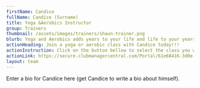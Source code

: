 ```yaml
---
firstName: Candice
fullName: Candice (Surname)
title: Yoga &Aerobics Instructor
group: Trainers
thumbnail: /assets/images/trainers/shaun-trainer.png
blurb: Yoga and Aerobics adds years to your life and life to your years.
actionHeading: Join a yoga or aerobic class with Candice today!!!
actionInstruction: Click on the button bellow to select the class you want to join.
actionLink: https://secure.clubmanagercentral.com/Portal/61e68416-3d0e-4302-bd0f-dca493494bb3/Booking/Timetable?staffId=10665
layout: team
---
```

Enter a bio for Candice here (get Candice to write a bio about himself).